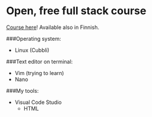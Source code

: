 # Open, free full stack course

[Course here](https://fullstackopen.com/en/)!
Available also in Finnish.

###Operating system:
* Linux (Cubbli)

###Text editor on terminal:
  * Vim (trying to learn)
  * Nano

###My tools:
* Visual Code Studio
  * HTML
